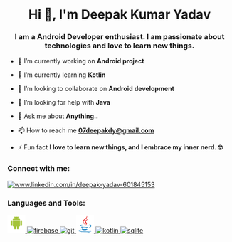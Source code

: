 <h1 align="center">Hi 👋, I'm Deepak Kumar Yadav</h1>
<h3 align="center">I am a Android Developer enthusiast. I am passionate about technologies and love to learn new things.</h3>

- 🔭 I’m currently working on **Android project**

- 🌱 I’m currently learning **Kotlin**

- 👯 I’m looking to collaborate on **Android development**

- 🤝 I’m looking for help with **Java**

- 💬 Ask me about **Anything..**

- 📫 How to reach me **07deepakdy@gmail.com**

- ⚡ Fun fact **I love to learn new things, and I embrace my inner nerd. 🤓**

<h3 align="left">Connect with me:</h3>
<p align="left">
<a href="https://linkedin.com/in/www.linkedin.com/in/deepak-yadav-601845153" target="blank"><img align="center" src="https://cdn.jsdelivr.net/npm/simple-icons@3.0.1/icons/linkedin.svg" alt="www.linkedin.com/in/deepak-yadav-601845153" height="30" width="40" /></a>
</p>

<h3 align="left">Languages and Tools:</h3>
<p align="left"> <a href="https://developer.android.com" target="_blank"> <img src="https://raw.githubusercontent.com/devicons/devicon/master/icons/android/android-original-wordmark.svg" alt="android" width="40" height="40"/> </a> <a href="https://firebase.google.com/" target="_blank"> <img src="https://www.vectorlogo.zone/logos/firebase/firebase-icon.svg" alt="firebase" width="40" height="40"/> </a> <a href="https://git-scm.com/" target="_blank"> <img src="https://www.vectorlogo.zone/logos/git-scm/git-scm-icon.svg" alt="git" width="40" height="40"/> </a> <a href="https://www.java.com" target="_blank"> <img src="https://raw.githubusercontent.com/devicons/devicon/master/icons/java/java-original.svg" alt="java" width="40" height="40"/> </a> <a href="https://kotlinlang.org" target="_blank"> <img src="https://www.vectorlogo.zone/logos/kotlinlang/kotlinlang-icon.svg" alt="kotlin" width="40" height="40"/> </a> <a href="https://www.sqlite.org/" target="_blank"> <img src="https://www.vectorlogo.zone/logos/sqlite/sqlite-icon.svg" alt="sqlite" width="40" height="40"/> </a> </p>
